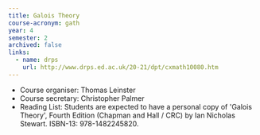 ```yaml
---
title: Galois Theory
course-acronym: gath
year: 4
semester: 2
archived: false
links:
  - name: drps
    url: http://www.drps.ed.ac.uk/20-21/dpt/cxmath10080.htm
---
```


- Course organiser: Thomas Leinster
- Course secretary: Christopher Palmer
- Reading List: Students are expected to have a personal copy of 'Galois Theory', Fourth Edition (Chapman and Hall / CRC) by Ian Nicholas Stewart.  ISBN-13:  978-1482245820.
